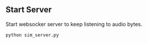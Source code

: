 ## Start Server

Start websocker server to keep listening to audio bytes.
```bash
python sim_server.py
```

